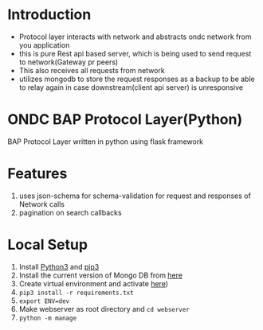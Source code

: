# Introduction

* Protocol layer interacts with network and abstracts ondc network from you application
* this is pure Rest api based server, which is being used to send request to network(Gateway pr peers)
* This also receives all requests from network
* utilizes mongodb to store the request responses as a backup to be able to relay again in case downstream(client api server) is unresponsive


# ONDC BAP Protocol Layer(Python)
BAP Protocol Layer written in python using flask framework


# Features
1) uses json-schema for schema-validation for request and responses of Network calls
2) pagination on search callbacks


# Local Setup
1. Install [Python3](https://www.python.org/downloads/) and [pip3](https://www.activestate.com/resources/quick-reads/how-to-install-and-use-pip3/)
2. Install the current version of Mongo DB from [here](https://docs.mongodb.com/manual/installation/)
3. Create virtual environment and activate [here](https://docs.python.org/3/library/venv.html))
4. `pip3 install -r requirements.txt`
5. `export ENV=dev`
6. Make webserver as root directory and `cd webserver`
7. `python -m manage`

